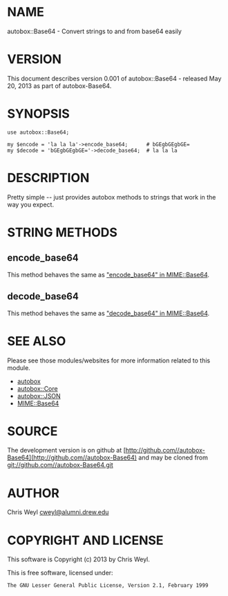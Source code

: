 # NAME

autobox::Base64 - Convert strings to and from base64 easily

# VERSION

This document describes version 0.001 of autobox::Base64 - released May 20, 2013 as part of autobox-Base64.

# SYNOPSIS

    use autobox::Base64;

    my $encode = 'la la la'->encode_base64;      # bGEgbGEgbGE=
    my $decode = 'bGEgbGEgbGE='->decode_base64;  # la la la

# DESCRIPTION

Pretty simple -- just provides autobox methods to strings that work in the way
you expect.

# STRING METHODS

## encode\_base64

This method behaves the same as ["encode\_base64" in MIME::Base64](http://search.cpan.org/perldoc?MIME::Base64#encode\_base64).

## decode\_base64

This method behaves the same as ["decode\_base64" in MIME::Base64](http://search.cpan.org/perldoc?MIME::Base64#decode\_base64).

# SEE ALSO

Please see those modules/websites for more information related to this module.

- [autobox](http://search.cpan.org/perldoc?autobox)
- [autobox::Core](http://search.cpan.org/perldoc?autobox::Core)
- [autobox::JSON](http://search.cpan.org/perldoc?autobox::JSON)
- [MIME::Base64](http://search.cpan.org/perldoc?MIME::Base64)

# SOURCE

The development version is on github at [http://github.com//autobox-Base64](http://github.com//autobox-Base64)
and may be cloned from [git://github.com//autobox-Base64.git](git://github.com//autobox-Base64.git)

# AUTHOR

Chris Weyl <cweyl@alumni.drew.edu>

# COPYRIGHT AND LICENSE

This software is Copyright (c) 2013 by Chris Weyl.

This is free software, licensed under:

    The GNU Lesser General Public License, Version 2.1, February 1999
